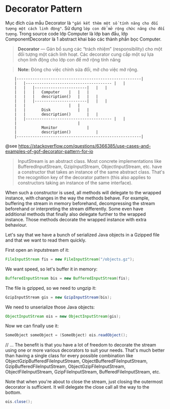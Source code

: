 # Decorator Pattern

Mục đích của mẫu Decorator là `"gắn kết thêm một số tính năng cho đối tượng một cách linh động"`. Sử dụng `lớp con để mở rộng chức năng cho đối tượng`. Trong source code lớp Computer là lớp ban đầu, lớp ComponentDecorator là 1 abstract khai báo các thành phần bọc Computer. 

> **Decorator** — Gán bổ sung các “trách nhiệm” (responsibility) cho một đối tượng một cách linh hoạt. Các decorator cung cấp một sự lựa chọn linh động cho lớp con để mở rộng tính năng

> **Note:** Đóng cho việc chỉnh sửa đổi, mở cho việc mở rộng.

```
	|-------------------------------------------------------|
	|	|--------------------------------------	|	|	
	|	|	|-----------------------|	|	|		
	|	|	|	Computer	|	|	|					
	|	|	|	description()	|	|	|
	|	|	|-----------------------|	|	|	
	|	|					|	|
	|	|		Disk			|	|	
	|	|		description()		|	|
	|	|--------------------------------------	|	|
	|							|
	|			Monitor				|	
	|			description()			|
	|-------------------------------------------------------|
```

@see https://stackoverflow.com/questions/6366385/use-cases-and-examples-of-gof-decorator-pattern-for-io

> InputStream is an abstract class. Most concrete implementations like BufferedInputStream, GzipInputStream, ObjectInputStream, etc. have a constructor that takes an instance of the same abstract class. That's the recognition key of the decorator pattern (this also applies to constructors taking an instance of the same interface).

When such a constructor is used, all methods will delegate to the wrapped instance, with changes in the way the methods behave. For example, buffering the stream in memory beforehand, decompressing the stream beforehand or interpreting the stream differently. Some even have additional methods that finally also delegate further to the wrapped instance. Those methods decorate the wrapped instance with extra behaviour.

Let's say that we have a bunch of serialized Java objects in a Gzipped file and that we want to read them quickly.

First open an inputstream of it:

```java
FileInputStream fis = new FileInputStream("/objects.gz");
```

We want speed, so let's buffer it in memory:

```java
BufferedInputStream bis = new BufferedInputStream(fis);
```

The file is gzipped, so we need to ungzip it:

```java
GzipInputStream gis = new GzipInputStream(bis);
```

We need to unserialize those Java objects:

```java
ObjectInputStream ois = new ObjectInputStream(gis);
```

Now we can finally use it:

```java
SomeObject someObject = (SomeObject) ois.readObject();
```

// ...
The benefit is that you have a lot of freedom to decorate the stream using one or more various decorators to suit your needs. That's much better than having a single class for every possible combination like ObjectGzipBufferedFileInputStream, ObjectBufferedFileInputStream, GzipBufferedFileInputStream, ObjectGzipFileInputStream, ObjectFileInputStream, GzipFileInputStream, BufferedFileInputStream, etc.

Note that when you're about to close the stream, just closing the outermost decorator is sufficient. It will delegate the close call all the way to the bottom.

```java
ois.close();
```